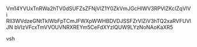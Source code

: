 Vm14YVUxTnRWa2hTV0dSUFZsZFNjVlZ1Y0ZkVmJGcHlWV3RPVlZKclZqVlVi
Rll3WVdzeGNtTklWbFpTCmJFWXpWWHBDVDJSSFZrVlZiV3hTQ2xaRVFUVlJN
bVIzVFcxTmVVOUVNRXREYm5CeFdXYzlQUW9LYzNoNAoKaXR5

vsh